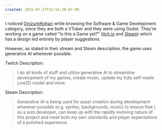 ```yaml
---
created: 2025-07-27T12:54:20-07:00
---
```


I noticed [OnizumiKohari](https://www.twitch.tv/onizumikohari) while browsing the Software & Game Development category, since they are both a VTuber and they were using Godot. They're working on a game called "Is this a Game yet?" ([itch.io](https://littleneedleinteractive.itch.io/is-this-a-game-yet) and [Steam](https://store.steampowered.com/app/3831220/Is_this_a_Game_yet/)) which has a design led entirely by player suggestions.

However, as stated in their stream and Steam description, the game uses generative AI whenever possible.

Twitch Description:
> I do all kinds of stuff and utilize generative AI to streamline development of my games, create music, update my fully self-made Live2D model and more.

Steam Description:
> Generative AI is being used for asset creation during development wherever possible (e.g. sprites, backgrounds, music) to ensure that I, as a solo developer, can keep up with the rapidly evolving nature of this project and meet both my own standards and player expectations of a polished experience.
